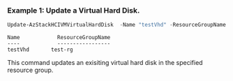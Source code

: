 ### Example 1: Update a Virtual Hard Disk.
```powershell
Update-AzStackHCIVMVirtualHardDisk  -Name "testVhd" -ResourceGroupName "test-rg" -Tag @{"tagname" = "tagvalue"}
```

```output
Name            ResourceGroupName
----            -----------------
testVhd       test-rg
```

This command updates an exisiting virtual hard disk in the specified resource group.